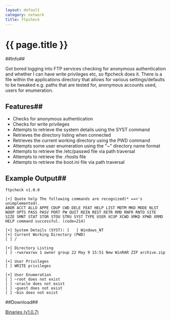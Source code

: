 ```yaml
---
layout: default
category: network
title: ftpcheck
---
```


# {{ page.title }} # 

##Info##

Got bored logging into FTP services checking for anonymous authentication and whether I can have write privileges etc, so ftpcheck does it. There is a file within the applications directory that allows for various settings/defaults to be tweaked e.g. paths that are tested for, anonymous accounts used, users for enumeration. 

## Features##

- Checks for anonymous authentication
- Checks for write privileges
- Attempts to retrieve the system details using the SYST command
- Retrieves the directory listing when connected
- Retrieves the current working directory using the PWD command
- Attempts some user enumeration using the "~" directory name format
- Attempts to retrieve the /etc/passwd file via path traversal
- Attempts to retrieve the .rhosts file
- Attempts to retrieve the boot.ini file via path traversal

## Example Output##

    ftpcheck v1.0.0 

    [+] Quote help The following commands are recognized(* ==>'s unimplemented). 
    ABOR ACCT ALLO APPE CDUP CWD DELE FEAT HELP LIST MDTM MKD MODE NLST NOOP OPTS PASS PASV PORT PW QUIT REIN REST RETR RMD RNFR RNTO SITE SIZE SMNT STAT STOR STOU STRU SYST TYPE USER XCUP XCWD XMKD XPWD XRMD HELP command successful. (code=214) 

    [+] System Details (SYST): [   ] Windows_NT 
    [+] Current Working Directory (PWD) 
    [ ] / 

    [+] Directory Listing 
    [ ] -rwxrwxrwx 1 owner group 22 May 9 15:51 New WinRAR ZIP archive.zip 

    [+] User Privileges 
    [ ] WRITE privileges 

    [+] User Enumeration 
    [ ] ~root does not exist 
    [ ] ~oracle does not exist 
    [ ] ~guest does not exist 
    [ ] ~bin does not exist 

##Download##

[Binaries (v1.0.7)](/downloads/ftpcheck.v.1.0.7.zip)
